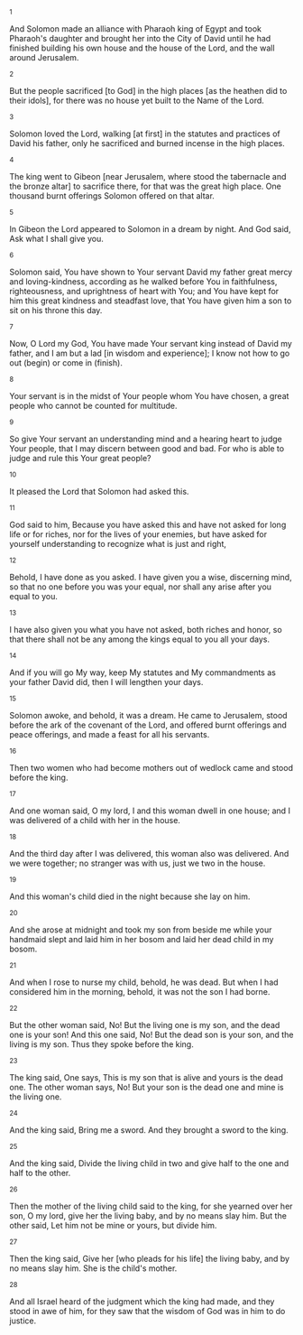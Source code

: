 <sup>1</sup> 

And Solomon made an alliance with Pharaoh king of Egypt and took Pharaoh's daughter and brought her into the City of David until he had finished building his own house and the house of the Lord, and the wall around Jerusalem. 

<sup>2</sup> 

But the people sacrificed [to God] in the high places [as the heathen did to their idols], for there was no house yet built to the Name of the Lord. 

<sup>3</sup> 

Solomon loved the Lord, walking [at first] in the statutes and practices of David his father, only he sacrificed and burned incense in the high places. 

<sup>4</sup> 

The king went to Gibeon [near Jerusalem, where stood the tabernacle and the bronze altar] to sacrifice there, for that was the great high place. One thousand burnt offerings Solomon offered on that altar. 

<sup>5</sup> 

In Gibeon the Lord appeared to Solomon in a dream by night. And God said, Ask what I shall give you. 

<sup>6</sup> 

Solomon said, You have shown to Your servant David my father great mercy and loving-kindness, according as he walked before You in faithfulness, righteousness, and uprightness of heart with You; and You have kept for him this great kindness and steadfast love, that You have given him a son to sit on his throne this day. 

<sup>7</sup> 

Now, O Lord my God, You have made Your servant king instead of David my father, and I am but a lad [in wisdom and experience]; I know not how to go out (begin) or come in (finish). 

<sup>8</sup> 

Your servant is in the midst of Your people whom You have chosen, a great people who cannot be counted for multitude. 

<sup>9</sup> 

So give Your servant an understanding mind and a hearing heart to judge Your people, that I may discern between good and bad. For who is able to judge and rule this Your great people? 

<sup>10</sup> 

It pleased the Lord that Solomon had asked this. 

<sup>11</sup> 

God said to him, Because you have asked this and have not asked for long life or for riches, nor for the lives of your enemies, but have asked for yourself understanding to recognize what is just and right, 

<sup>12</sup> 

Behold, I have done as you asked. I have given you a wise, discerning mind, so that no one before you was your equal, nor shall any arise after you equal to you. 

<sup>13</sup> 

I have also given you what you have not asked, both riches and honor, so that there shall not be any among the kings equal to you all your days. 

<sup>14</sup> 

And if you will go My way, keep My statutes and My commandments as your father David did, then I will lengthen your days. 

<sup>15</sup> 

Solomon awoke, and behold, it was a dream. He came to Jerusalem, stood before the ark of the covenant of the Lord, and offered burnt offerings and peace offerings, and made a feast for all his servants. 

<sup>16</sup> 

Then two women who had become mothers out of wedlock came and stood before the king. 

<sup>17</sup> 

And one woman said, O my lord, I and this woman dwell in one house; and I was delivered of a child with her in the house. 

<sup>18</sup> 

And the third day after I was delivered, this woman also was delivered. And we were together; no stranger was with us, just we two in the house. 

<sup>19</sup> 

And this woman's child died in the night because she lay on him. 

<sup>20</sup> 

And she arose at midnight and took my son from beside me while your handmaid slept and laid him in her bosom and laid her dead child in my bosom. 

<sup>21</sup> 

And when I rose to nurse my child, behold, he was dead. But when I had considered him in the morning, behold, it was not the son I had borne. 

<sup>22</sup> 

But the other woman said, No! But the living one is my son, and the dead one is your son! And this one said, No! But the dead son is your son, and the living is my son. Thus they spoke before the king. 

<sup>23</sup> 

The king said, One says, This is my son that is alive and yours is the dead one. The other woman says, No! But your son is the dead one and mine is the living one. 

<sup>24</sup> 

And the king said, Bring me a sword. And they brought a sword to the king. 

<sup>25</sup> 

And the king said, Divide the living child in two and give half to the one and half to the other. 

<sup>26</sup> 

Then the mother of the living child said to the king, for she yearned over her son, O my lord, give her the living baby, and by no means slay him. But the other said, Let him not be mine or yours, but divide him. 

<sup>27</sup> 

Then the king said, Give her [who pleads for his life] the living baby, and by no means slay him. She is the child's mother. 

<sup>28</sup> 

And all Israel heard of the judgment which the king had made, and they stood in awe of him, for they saw that the wisdom of God was in him to do justice.
